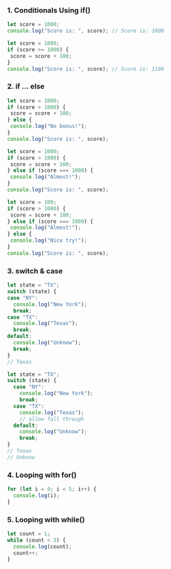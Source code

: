 ### 1. Conditionals Using if()
```js
let score = 1000;
console.log("Score is: ", score); // Score is: 1000
 ```
 ```js
let score = 1000;
if (score >= 1000) {
  score = score + 100;
}
console.log("Score is: ", score); // Score is: 1100
 ```
 ### 2. if ... else
 ```js
let score = 1000;
if (score > 1000) {
  score = score + 100;
} else {
  console.log("No bonus!");
}
console.log("Score is: ", score);
 ```
 ```js
let score = 1000;
if (score > 1000) {
  score = score + 100;
} else if (score === 1000) {
  console.log("Almost!");
}
console.log("Score is: ", score);
 ```
 ```js
let score = 100;
if (score > 1000) {
  score = score + 100;
} else if (score === 1000) {
  console.log("Almost!");
} else {
  console.log("Nice try!");
}
console.log("Score is: ", score);
 ```
 ### 3. switch & case
  ```js
let state = "TX";
switch (state) {
  case "NY":
    console.log("New York");
    break;
  case "TX":
    console.log("Texas");
    break;
  default:
    console.log("Unknow");
    break;
}
// Texas
 ```
```js
let state = "TX";
switch (state) {
  case "NY":
    console.log("New York");
    break;
  case "TX":
    console.log("Texas");
    // allow fall through
  default:
    console.log("Unknow");
    break;
}
// Texas
// Unknow
```
 ### 4. Looping with for()
```js
for (let i = 0; i < 5; i++) {
  console.log(i);
}
```
 ### 5. Looping with while()
```js
let count = 1;
while (count < 3) {
  console.log(count);
  count++;
}
```
